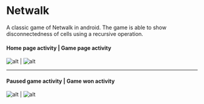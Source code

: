 # Netwalk
A classic game of Netwalk in android. The game is able to show disconnectedness of cells using a recursive operation.

#### Home page activity  | Game page activity 
![alt](http://i.imgur.com/cWycA2b.png) | ![alt](http://i.imgur.com/bnxPbsB.png)

<hr>

#### Paused game activity | Game won activity 
![alt](http://i.imgur.com/hDQ8sBN.png) | ![alt](http://i.imgur.com/YundqhE.png)
